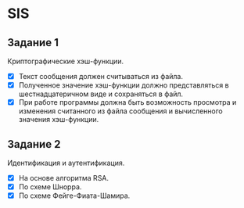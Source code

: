 # SIS

## Задание 1 
Криптографические хэш-функции.
- [x] Текст сообщения должен считываться из файла.
- [x] Полученное значение хэш-функции должно представляться в шестнадцатеричном виде и сохраняться в файл.
- [x] При работе программы должна быть возможность просмотра и изменения считанного из файла сообщения и вычисленного значения хэш-функции.

## Задание 2
Идентификация и аутентификация.
- [x] На основе алгоритма RSA.
- [x] По схеме Шнорра.
- [x] По схеме Фейге-Фиата-Шамира.
